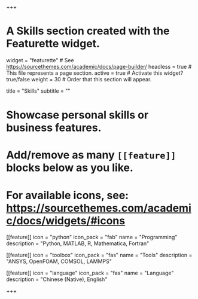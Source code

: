 +++
# A Skills section created with the Featurette widget.
widget = "featurette"  # See https://sourcethemes.com/academic/docs/page-builder/
headless = true  # This file represents a page section.
active = true  # Activate this widget? true/false
weight = 30  # Order that this section will appear.

title = "Skills"
subtitle = ""

# Showcase personal skills or business features.
# 
# Add/remove as many `[[feature]]` blocks below as you like.
# 
# For available icons, see: https://sourcethemes.com/academic/docs/widgets/#icons

[[feature]]
  icon = "python"
  icon_pack = "fab"
  name = "Programming"
  description = "Python, MATLAB, R, Mathematica, Fortran"
  
[[feature]]
  icon = "toolbox"
  icon_pack = "fas"
  name = "Tools"
  description = "ANSYS, OpenFOAM, COMSOL, LAMMPS"  
  
[[feature]]
  icon = "language"
  icon_pack = "fas"
  name = "Language"
  description = "Chinese (Native), English"

+++
